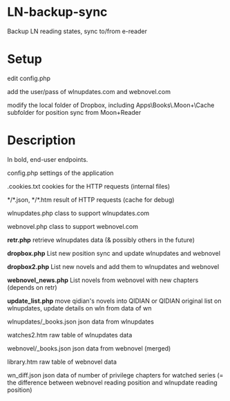 # LN-backup-sync
Backup LN reading states, sync to/from e-reader

Setup
=====

edit config.php

add the user/pass of wlnupdates.com and webnovel.com

modify the local folder of Dropbox, including Apps\\Books\\.Moon+\\Cache subfolder for position sync from Moon+Reader

Description
===========

In bold, end-user endpoints.

config.php settings of the application

.cookies.txt cookies for the HTTP requests (internal files)

\*/\*.json, \*/\*.htm result of HTTP requests (cache for debug)

wlnupdates.php class to support wlnupdates.com

webnovel.php class to support webnovel.com

**retr.php** retrieve wlnupdates data (& possibly others in the future)

**dropbox.php** List new position sync and update wlnupdates and webnovel

**dropbox2.php** List new novels and add them to wlnupdates and webnovel

**webnovel_news.php** List novels from webnovel with new chapters (depends on retr)

**update_list.php** move qidian's novels into QIDIAN or QIDIAN original list on wlnupdates, update details on wln from data of wn

wlnupdates/\_books.json json data from wlnupdates

watches2.htm raw table of wlnupdates data

webnovel/\_books.json json data from webnovel (merged)

library.htm raw table of webnovel data

wn\_diff.json json data of number of privilege chapters for watched series (= the difference between webnovel reading position and wlnupdate reading position)

